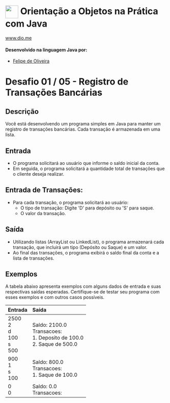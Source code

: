 # <img align="center" width="40px" src="https://hermes.digitalinnovation.one/assets/diome/logo-minimized.png"> Orientação a Objetos na Prática com Java
www.dio.me


#### Desenvolvido na linguagem Java por:
- [Felipe de Oliveira](https://github.com/FelipeONMarques)

# Desafio 01 / 05 - Registro de Transações Bancárias
## Descrição
Você está desenvolvendo um programa simples em Java para manter um registro de transações bancárias. Cada transação é armazenada em uma lista.
## Entrada
* O programa solicitará ao usuário que informe o saldo inicial da conta.
* Em seguida, o programa solicitará a quantidade total de transações que o cliente deseja realizar.

## Entrada de Transações:
* Para cada transação, o programa solicitará ao usuário:
  * O tipo de transação: Digite 'D' para depósito ou 'S' para saque.
  * O valor da transação.
## Saída
* Utilizando listas (ArrayList ou LinkedList), o programa armazenará cada transação, que incluirá um tipo (Depósito ou Saque) e um valor.
* Ao final das transações, o programa exibirá o saldo final da conta e a lista de transações.


## Exemplos
A tabela abaixo apresenta exemplos com alguns dados de entrada e suas respectivas saídas esperadas. Certifique-se de testar seu programa com esses exemplos e com outros casos possíveis.

<table>
  <thead>
    <tr align="left">
      <th>Entrada</th>
      <th>Saída</th>
    </tr>
  </thead>
  <tbody align="left">
    <tr>
      <td>2500<br>
           2<br>
           d<br>
         100<br>
          s<br>
         500<br>
      </td>
      <td>Saldo: 2100.0<br>
Transacoes:<br>
1. Deposito de 100.0<br>
2. Saque de 500.0<br>
      </td>
    </tr>
    <tr>
      <td>900<br>
1<br>
s<br>
100<br>
      </td>
      <td>Saldo: 800.0<br>
Transacoes:<br>
1. Saque de 100.0<br></td>
    </tr>
    <tr>
      <td>0<br>
0<br>
      </td>
      <td>Saldo: 0.0<br>
Transacoes:<br>
    </tr>

  </tbody>
  <tfoot></tfoot>
</table>